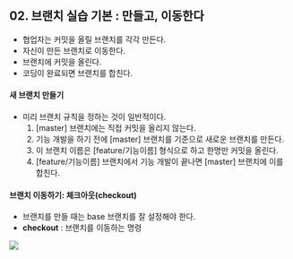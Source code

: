 ## 02. 브랜치 실습 기본 : 만들고, 이동한다



- 협업자는 커밋을 올릴 브랜치를 각각 만든다.
- 자신이 만든 브랜치로 이동한다.
- 브랜치에 커밋을 올린다.
- 코딩이 완료되면 브랜치를 합친다.





#### 새 브랜치 만들기

- 미리 브랜치 규칙을 정하는 것이 일반적이다.
  1. [master] 브랜치에는 직접 커밋을 올리지 않는다.
  2. 기능 개발을 하기 전에 [master] 브랜치를 기준으로 새로운 브랜치를 만든다.
  3. 이 브랜치 이름은 [feature/기능이름] 형식으로 하고 한명만 커밋을 올린다.
  4. [feature/기능이름] 브랜치에서 기능 개발이 끝나면 [master] 브랜치에 이를 합친다.





#### 브랜치 이동하기: 체크아웃(checkout)



* 브랜치를 만들 때는 base 브랜치를 잘 설정해야 한다.
* **checkout** : 브랜치를 이동하는 명령



![](C:\Users\kkbo5\Documents\GitHub\Git-GitHub-Study\img\3-02.jpg)

